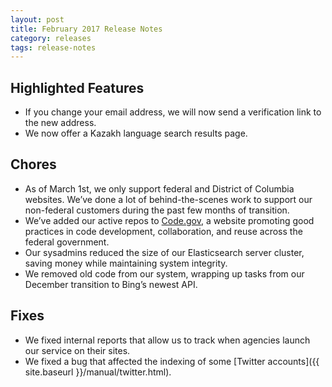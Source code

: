 ```yaml
---
layout: post
title: February 2017 Release Notes
category: releases
tags: release-notes
---
```


## Highlighted Features

* If you change your email address, we will now send a verification link to the new address. 
* We now offer a Kazakh language search results page.

## Chores

* As of March 1st, we only support federal and District of Columbia websites. We’ve done a lot of behind-the-scenes work to support our non-federal customers during the past few months of transition.
* We’ve added our active repos to [Code.gov](https://code.gov/), a website promoting good practices in code development, collaboration, and reuse across the federal government.
* Our sysadmins reduced the size of our Elasticsearch server cluster, saving money while maintaining system integrity.
* We removed old code from our system, wrapping up tasks from our December transition to Bing’s newest API.

## Fixes

* We fixed internal reports that allow us to track when agencies launch our service on their sites.
* We fixed a bug that affected the indexing of some [Twitter accounts]({{ site.baseurl }}/manual/twitter.html).
